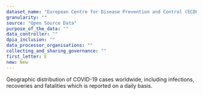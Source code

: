 ```yaml
---
dataset_name: "European Centre for Disease Prevention and Control (ECDC) data"
granularity: ""
source: "Open Source Data"
purpose_of_the_data: ""
data_controller: ""
dpia_inclusion: ""
data_processor_organisations: ""
collecting_and_sharing_governance: ""
first_letter: E
new: New
---
```

Geographic distribution of COVID-19 cases worldwide, including infections, recoveries and fatalities which is reported on a daily basis.